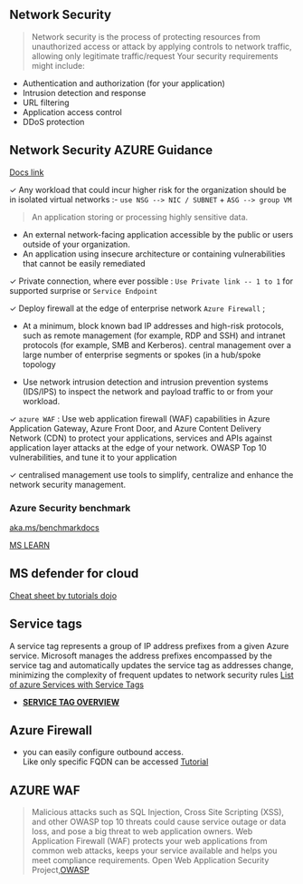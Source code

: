 ## Network Security
> Network security is the process of protecting resources from unauthorized access or attack by applying controls to network traffic, allowing only legitimate traffic/request
Your security requirements might include:

- Authentication and authorization (for your application)
- Intrusion detection and response
- URL filtering
- Application access control
- DDoS protection

## Network Security AZURE Guidance

[Docs link](https://docs.microsoft.com/en-us/security/benchmark/azure/security-controls-v3-network-security)

✓ Any workload that could incur higher risk for the organization should be in isolated virtual networks :- `use NSG --> NIC / SUBNET` + `ASG --> group VM` 
> An application storing or processing highly sensitive data.
- An external network-facing application accessible by the public or users outside of your organization.
- An application using insecure architecture or containing vulnerabilities that cannot be easily remediated

✓ Private connection, where ever possible : `Use Private link -- 1 to 1` for supported surprise or `Service Endpoint`

✓ Deploy firewall at the edge of enterprise network
`Azure Firewall` ; 
- At a minimum, block known bad IP addresses and high-risk protocols, such as remote management (for example, RDP and SSH) and intranet protocols (for example, SMB and Kerberos).
central management over a large number of enterprise segments or spokes (in a hub/spoke topology

- Use network intrusion detection and intrusion prevention systems (IDS/IPS) to inspect the network and payload traffic to or from your workload. 


✓ 
` azure WAF ` : Use web application firewall (WAF) capabilities in Azure Application Gateway, Azure Front Door, and Azure Content Delivery Network (CDN) to protect your applications, services and APIs against application layer attacks at the edge of your network.
OWASP Top 10 vulnerabilities, and tune it to your application

✓ centralised management
use tools to simplify, centralize and enhance the network security management. 

### Azure Security benchmark
[aka.ms/benchmarkdocs](https://docs.microsoft.com/en-us/security/benchmark/azure/)

[MS LEARN](https://docs.microsoft.com/en-us/learn/modules/design-implement-network-security-monitoring/2-secure-your-virtual-networks-azure-portal)

## MS defender for cloud 
[Cheat sheet by tutorials dojo](https://tutorialsdojo.com/azure-security-center/)

## Service tags 

A service tag represents a group of IP address prefixes from a given Azure service. Microsoft manages the address prefixes encompassed by the service tag and automatically updates the service tag as addresses change, minimizing the complexity of frequent updates to network security rules
[List of azure Services with Service Tags](https://docs.microsoft.com/en-us/azure/virtual-network/service-tags-overview#available-service-tags)
- **[SERVICE TAG OVERVIEW](https://docs.microsoft.com/en-us/azure/virtual-network/service-tags-overview)**

## Azure Firewall
- you can easily configure outbound access.
<br>Like only specific FQDN can be accessed 
[Tutorial](https://docs.microsoft.com/en-us/azure/firewall/tutorial-firewall-deploy-portal)


## AZURE WAF 
> Malicious attacks such as SQL Injection, Cross Site Scripting (XSS), and other OWASP top 10 threats could cause service outage or data loss, and pose a big threat to web application owners. Web Application Firewall (WAF) protects your web applications from common web attacks, keeps your service available and helps you meet compliance requirements.
Open Web Application Security Project,[OWASP](https://owasp.org/www-project-top-ten/)
